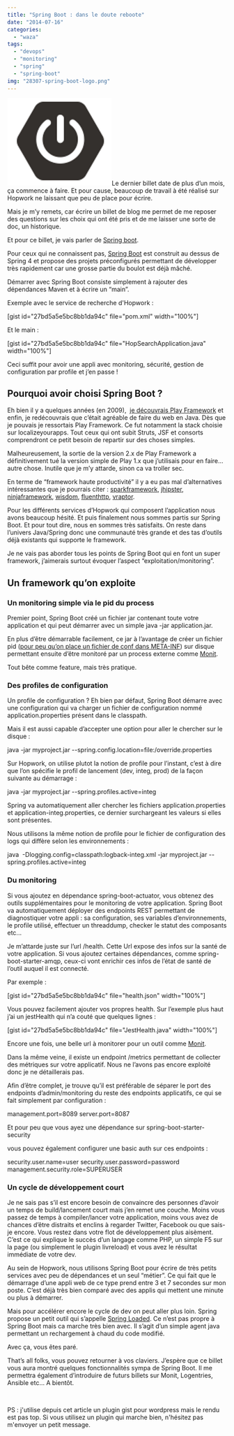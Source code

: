 ```yaml
---
title: "Spring Boot : dans le doute reboote"
date: "2014-07-16"
categories: 
  - "waza"
tags: 
  - "devops"
  - "monitoring"
  - "spring"
  - "spring-boot"
img: "28307-spring-boot-logo.png"
---
```


[![spring-boot-logo](/images/28307-spring-boot-logo.png)](http://eventuallycoding.com/wp-content/uploads/2014/07/28307-spring-boot-logo.png)Le dernier billet date de plus d’un mois, ça commence à faire. Et pour cause, beaucoup de travail à été réalisé sur Hopwork ne laissant que peu de place pour écrire.

Mais je m’y remets, car écrire un billet de blog me permet de me reposer des questions sur les choix qui ont été pris et de me laisser une sorte de doc, un historique.

Et pour ce billet, je vais parler de [Spring boot](http://projects.spring.io/spring-boot/).

Pour ceux qui ne connaissent pas, [Spring Boot](http://projects.spring.io/spring-boot/) est construit au dessus de Spring 4 et propose des projets préconfigurés permettant de développer très rapidement car une grosse partie du boulot est déjà mâché.

Démarrer avec Spring Boot consiste simplement à rajouter des dépendances Maven et à écrire un “main”.

Exemple avec le service de recherche d'Hopwork :

\[gist id="27bd5a5e5bc8bb1da94c" file="pom.xml" width="100%"\]

Et le main :

\[gist id="27bd5a5e5bc8bb1da94c" file="HopSearchApplication.java" width="100%"\]

Ceci suffit pour avoir une appli avec monitoring, sécurité, gestion de configuration par profile et j’en passe !

## Pourquoi avoir choisi Spring Boot ?

Eh bien il y a quelques années (en 2009),  [je découvrais Play Framework](http://www.eventuallycoding.com/index.php/jouons/) et enfin, je redécouvrais que c’était agréable de faire du web en Java. Dès que je pouvais je ressortais Play Framework. Ce fut notamment la stack choisie sur localizeyourapps. Tout ceux qui ont subit Struts, JSF et consorts comprendront ce petit besoin de repartir sur des choses simples.

Malheureusement, la sortie de la version 2.x de Play Framework a définitivement tué la version simple de Play 1.x que j’utilisais pour en faire… autre chose. Inutile que je m’y attarde, sinon ca va troller sec.

En terme de “framework haute productivité” il y a eu pas mal d’alternatives intéressantes que je pourrais citer : [sparkframework](http://www.sparkjava.com/), [jhipster](http://jhipster.github.io/), [ninjaframework](http://www.ninjaframework.org/), [wisdom](http://wisdom-framework.org/), [fluenthttp](https://github.com/CodeStory/fluent-http), [vraptor](http://www.vraptor.org/).

Pour les différents services d’Hopwork qui composent l’application nous avons beaucoup hésité. Et puis finalement nous sommes partis sur Spring Boot. Et pour tout dire, nous en sommes très satisfaits. On reste dans l’univers Java/Spring donc une communauté très grande et des tas d’outils déjà existants qui supporte le framework.

Je ne vais pas aborder tous les points de Spring Boot qui en font un super framework, j’aimerais surtout évoquer l’aspect “exploitation/monitoring”.

## Un framework qu’on exploite

### Un monitoring simple via le pid du process

Premier point, Spring Boot créé un fichier jar contenant toute votre application et qui peut démarrer avec un simple java -jar application.jar.

En plus d’être démarrable facilement, ce jar à l’avantage de créer un fichier pid ([pour peu qu’on place un fichier de conf dans META-INF](http://www.kubrynski.com/2014/05/managing-spring-boot-application.html)) sur disque permettant ensuite d’être monitoré par un process externe comme [Monit](http://mmonit.com/monit/).

Tout bête comme feature, mais très pratique.

### Des profiles de configuration

Un profile de configuration ? Eh bien par défaut, Spring Boot démarre avec une configuration qui va charger un fichier de configuration nommé application.properties présent dans le classpath.

Mais il est aussi capable d’accepter une option pour aller le chercher sur le disque :

java -jar myproject.jar --spring.config.location=file:/override.properties

Sur Hopwork, on utilise plutot la notion de profile pour l’instant, c’est à dire que l’on spécifie le profil de lancement (dev, integ, prod) de la façon suivante au démarrage :

java -jar myproject.jar --spring.profiles.active=integ

Spring va automatiquement aller chercher les fichiers application.properties et application-integ.properties, ce dernier surchargeant les valeurs si elles sont présentes.

Nous utilisons la même notion de profile pour le fichier de configuration des logs qui diffère selon les environnements :

java  -Dlogging.config=classpath:logback-integ.xml -jar myproject.jar --spring.profiles.active=integ

### Du monitoring

Si vous ajoutez en dépendance spring-boot-actuator, vous obtenez des outils supplémentaires pour le monitoring de votre application. Spring Boot va automatiquement déployer des endpoints REST permettant de diagnostiquer votre appli : sa configuration, ses variables d’environnements, le profile utilisé, effectuer un threaddump, checker le statut des composants etc...

Je m’attarde juste sur l’url /health. Cette Url expose des infos sur la santé de votre application. Si vous ajoutez certaines dépendances, comme spring-boot-starter-amqp, ceux-ci vont enrichir ces infos de l’état de santé de l’outil auquel il est connecté.

Par exemple :

\[gist id="27bd5a5e5bc8bb1da94c" file="health.json" width="100%"\]

Vous pouvez facilement ajouter vos propres health. Sur l’exemple plus haut j’ai un jestHealth qui n’a couté que quelques lignes :

\[gist id="27bd5a5e5bc8bb1da94c" file="JestHealth.java" width="100%"\]

Encore une fois, une belle url à monitorer pour un outil comme [Monit](http://mmonit.com/monit/).

Dans la même veine, il existe un endpoint /metrics permettant de collecter des métriques sur votre applicatif. Nous ne l’avons pas encore exploité donc je ne détaillerais pas.

Afin d’être complet, je trouve qu’il est préférable de séparer le port des endpoints d’admin/monitoring du reste des endpoints applicatifs, ce qui se fait simplement par configuration :

management.port=8089
server.port=8087

Et pour peu que vous ayez une dépendance sur spring-boot-starter-security

vous pouvez également configurer une basic auth sur ces endpoints :

security.user.name=user
security.user.password=password
management.security.role=SUPERUSER

### Un cycle de développement court

Je ne sais pas s’il est encore besoin de convaincre des personnes d’avoir un temps de build/lancement court mais j’en remet une couche. Moins vous passez de temps à compiler/lancer votre application, moins vous avez de chances d’être distraits et enclins à regarder Twitter, Facebook ou que sais-je encore. Vous restez dans votre flot de développement plus aisèment. C’est ce qui explique le succès d’un langage comme PHP, un simple F5 sur la page (ou simplement le plugin livreload) et vous avez le résultat immédiate de votre dev.

Au sein de Hopwork, nous utilisons Spring Boot pour écrire de très petits services avec peu de dépendances et un seul “métier”. Ce qui fait que le démarrage d’une appli web de ce type prend entre 3 et 7 secondes sur mon poste. C’est déjà très bien comparé avec des applis qui mettent une minute ou plus à démarrer.

Mais pour accélérer encore le cycle de dev on peut aller plus loin. Spring propose un petit outil qui s’appelle [Spring Loaded](https://github.com/spring-projects/spring-loaded). Ce n’est pas propre à Spring Boot mais ca marche très bien avec. Il s’agit d’un simple agent java permettant un rechargement à chaud du code modifié.

Avec ça, vous êtes paré.

That’s all folks, vous pouvez retourner à vos claviers. J’espère que ce billet vous aura montré quelques fonctionnalités sympa de Spring Boot. Il me permettra également d’introduire de futurs billets sur Monit, Logentries, Ansible etc… A bientôt.

 

PS : j'utilise depuis cet article un plugin gist pour wordpress mais le rendu est pas top. Si vous utilisez un plugin qui marche bien, n'hésitez pas m'envoyer un petit message.
